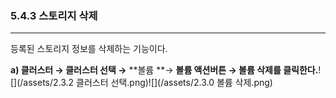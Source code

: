 ### 5.4.3 스토리지 삭제

---

등록된 스토리지 정보를 삭제하는 기능이다.

**a\) 클러스터 **→** 클러스터 선택 →** **볼륨 **→ **볼륨 액션버튼 → 볼륨 삭제를 클릭한다.**![](/assets/2.3.2 클러스터 선택.png)![](/assets/2.3.0 볼륨 삭제.png)

